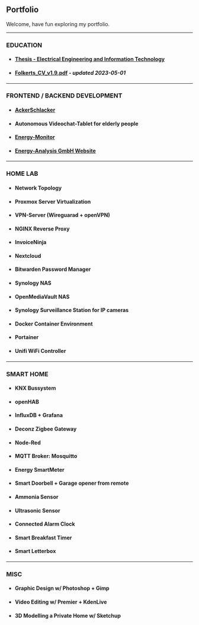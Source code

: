 ## Portfolio

Welcome, have fun exploring my portfolio.

---
### EDUCATION

- #### [Thesis - Electrical Engineering and Information Technology](/education/thesis)
- #### [Folkerts_CV_v1.9.pdf](/assets/pdf/Folkerts_CV_v1.9.pdf) _- updated 2023-05-01_
#### [](/dummy)


---
### FRONTEND / BACKEND DEVELOPMENT

- #### [AckerSchlacker](/apps/ackerschlacker)
- #### Autonomous Videochat-Tablet for elderly people
- #### [Energy-Monitor](https://energy-analysis.de/energymonitor)
- #### [Energy-Analysis GmbH Website](https://energy-analysis.de/)
#### [](/dummy)
#### [](/dummy)
#### [](/dummy)
#### [](/dummy)


---
### HOME LAB

- #### Network Topology
- #### Proxmox Server Virtualization
- #### VPN-Server (Wireguarad + openVPN)
- #### NGINX Reverse Proxy
- #### InvoiceNinja
- #### Nextcloud
- #### Bitwarden Password Manager
- #### Synology NAS
- #### OpenMediaVault NAS
- #### Synology Surveillance Station for IP cameras
- #### Docker Container Environment
- #### Portainer
- #### Unifi WiFi Controller
#### [](/dummy)
#### [](/dummy)
#### [](/dummy)
#### [](/dummy)
#### [](/dummy)
#### [](/dummy)

---

### SMART HOME

- #### KNX Bussystem
- #### openHAB
- #### InfluxDB + Grafana
- #### Deconz Zigbee Gateway
- #### Node-Red
- #### MQTT Broker: Mosquitto
- #### Energy SmartMeter
- #### Smart Doorbell + Garage opener from remote
- #### Ammonia Sensor
- #### Ultrasonic Sensor
- #### Connected Alarm Clock
- #### Smart Breakfast Timer
- #### Smart Letterbox
#### [](/dummy)
#### [](/dummy)
#### [](/dummy)
#### [](/dummy)
#### [](/dummy)
#### [](/dummy)


---
### MISC

- #### Graphic Design w/ Photoshop + Gimp
- #### Video Editing w/ Premier + KdenLive
- #### 3D Modelling a Private Home w/ Sketchup
#### [](/dummy)
#### [](/dummy)
#### [](/dummy)
#### [](/dummy)
#### [](/dummy)

